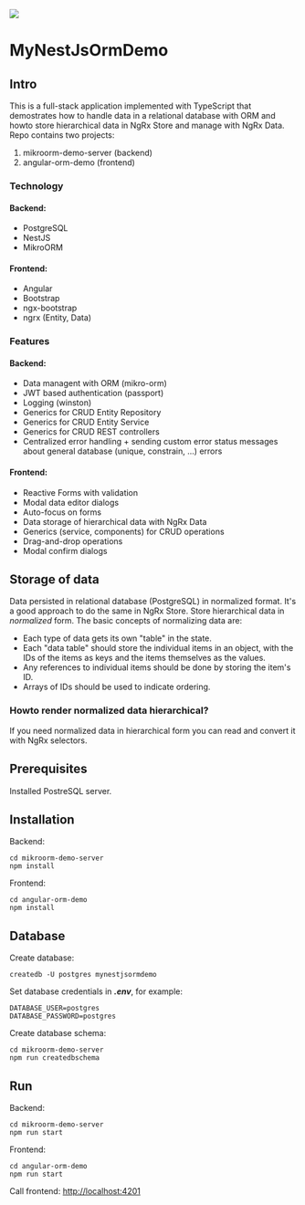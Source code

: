 ![](https://github.com/tferi99/angular-orm-demo/blob/master/angular-orm-demo/src/assets/logo.png)


# MyNestJsOrmDemo

## Intro

This is a full-stack application implemented with TypeScript that demostrates how to handle data in a relational database with ORM and howto store hierarchical data in NgRx Store and manage with NgRx Data. Repo contains two projects:
1. mikroorm-demo-server (backend)
2. angular-orm-demo (frontend)


### Technology

#### Backend:
* PostgreSQL
* NestJS
* MikroORM

#### Frontend:
* Angular
* Bootstrap
* ngx-bootstrap
* ngrx (Entity, Data)

### Features
#### Backend:
* Data managent with ORM (mikro-orm)
* JWT based authentication (passport)
* Logging (winston)
* Generics for CRUD Entity Repository
* Generics for CRUD Entity Service
* Generics for CRUD REST controllers
* Centralized error handling + sending custom error status messages about general database (unique, constrain, ...) errors 

#### Frontend:
* Reactive Forms with validation
* Modal data editor dialogs
* Auto-focus on forms
* Data storage of hierarchical data with NgRx Data
* Generics (service, components) for CRUD operations
* Drag-and-drop operations
* Modal confirm dialogs

## Storage of data

Data persisted in relational database (PostgreSQL) in normalized format.
It's a good approach to do the same in NgRx Store. Store hierarchical data in _normalized_ form. The basic concepts of normalizing data are:
* Each type of data gets its own "table" in the state.
* Each "data table" should store the individual items in an object, with the IDs of the items as keys and the items themselves as the values.
* Any references to individual items should be done by storing the item's ID.
* Arrays of IDs should be used to indicate ordering.

### Howto render normalized data hierarchical?

If you need normalized data in hierarchical form you can read and convert it with NgRx selectors.

## Prerequisites
Installed PostreSQL server.

## Installation
Backend:
```
cd mikroorm-demo-server
npm install
```
Frontend:
```
cd angular-orm-demo
npm install
```

## Database
Create database:
```
createdb -U postgres mynestjsormdemo
```
Set database credentials in _**.env**_, for example:
```
DATABASE_USER=postgres
DATABASE_PASSWORD=postgres
```

Create database schema:
```
cd mikroorm-demo-server
npm run createdbschema
```

## Run
Backend:
```
cd mikroorm-demo-server
npm run start
```

Frontend:
```
cd angular-orm-demo
npm run start
```

Call frontend: [http://localhost:4201](http://localhost:4201)

